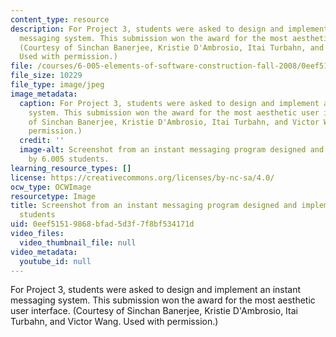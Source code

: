 ```yaml
---
content_type: resource
description: For Project 3, students were asked to design and implement an instant
  messaging system. This submission won the award for the most aesthetic user interface.
  (Courtesy of Sinchan Banerjee, Kristie D'Ambrosio, Itai Turbahn, and Victor Wang.
  Used with permission.)
file: /courses/6-005-elements-of-software-construction-fall-2008/0eef51519868bfad5d3f7f8bf534171d_6-005f08-th.jpg
file_size: 10229
file_type: image/jpeg
image_metadata:
  caption: For Project 3, students were asked to design and implement an instant messaging
    system. This submission won the award for the most aesthetic user interface. (Courtesy
    of Sinchan Banerjee, Kristie D'Ambrosio, Itai Turbahn, and Victor Wang. Used with
    permission.)
  credit: ''
  image-alt: Screenshot from an instant messaging program designed and implemented
    by 6.005 students.
learning_resource_types: []
license: https://creativecommons.org/licenses/by-nc-sa/4.0/
ocw_type: OCWImage
resourcetype: Image
title: Screenshot from an instant messaging program designed and implemented by 6.005
  students
uid: 0eef5151-9868-bfad-5d3f-7f8bf534171d
video_files:
  video_thumbnail_file: null
video_metadata:
  youtube_id: null
---
```

For Project 3, students were asked to design and implement an instant messaging system. This submission won the award for the most aesthetic user interface. (Courtesy of Sinchan Banerjee, Kristie D'Ambrosio, Itai Turbahn, and Victor Wang. Used with permission.)